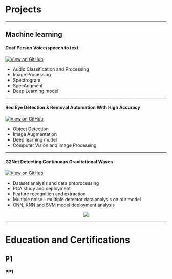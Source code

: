 # Projects
---
## Machine learning

#### Deaf Person Voice/speech to text

[![View on GitHub](https://img.shields.io/badge/Google_Drive-View_on_Google_Drive-yellow?logo=GitHub)](https://drive.google.com/drive/folders/1rfCQD8oEU2zYtAWW2xdPvkfgtaFnhpex?usp=sharing)

* Audio Classification and Processing
* Image Processing
* Spectrogram
* SpecAugment
* Deep Learning model

---
#### Red Eye Detection & Removal Automation With High Accuracy

[![View on GitHub](https://img.shields.io/badge/GitHub-View_on_GitHub-blue?logo=GitHub)](https://github.com/mridulgupta2906/red_eye_detection_and_removal)

* Object Detection
* Image Augmentation
* Deep learning model
* Computer Vision and Image Processing

---
#### G2Net Detecting Continuous Gravitational Waves

[![View on GitHub](https://img.shields.io/badge/GitHub-View_on_GitHub-blue?logo=GitHub)](https://github.com/mridulgupta2906/G2net-CGW)

* Dataset analysis and data preprocessing
* PCA study and deployment
* Feature recognition and extraction
* Multiple noise - multiple detector data analysis on our model
* CNN, KNN and SVM model deployment analysis

<center><img src="images/financial_modeling.jpg"/></center>

---


# Education and Certifications

## P1
#### PP1
